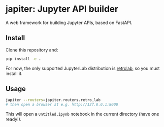# japiter: Jupyter API builder

A web framework for building Jupyter APIs, based on FastAPI.

## Install

Clone this repository and:

```bash
pip install -e .
```

For now, the only supported JupyterLab distribution is
[retrolab](https://github.com/jupyterlab/retrolab), so you must install it.

## Usage

```bash
japiter --routers=japiter.routers.retro_lab
# then open a browser at e.g. http://127.0.0.1:8000
```

This will open a `Untitled.ipynb` notebook in the current directory (have one ready!).
